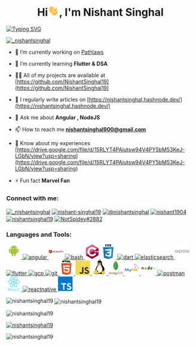 <h1 align="center">Hi<img 
    src="https://raw.githubusercontent.com/NishantSinghal19/NishantSinghal19/main/Resources/wave.gif" width="30px">, 
    I'm Nishant Singhal
</h1>

[![Typing SVG](https://readme-typing-svg.herokuapp.com?size=40&color=%23F7E727&center=true&width=1000&lines=I'm+an+Web+Developer;I'm+a+Programmer;I'm+also+excited+in+learning+new+things;I'm+a+Learning+Enthusiast;I'm+an+Explorer)](https://git.io/typing-svg)




<p align="left"> <a href="https://twitter.com/_nishantsinghal" target="blank"><img src="https://img.shields.io/twitter/follow/_nishantsinghal?logo=twitter&style=for-the-badge" alt="_nishantsinghal" /></a> </p>

- 🔭 I’m currently working on [Pathlaws](https://pathlaws.com/)

- 🌱 I’m currently learning **Flutter & DSA**

- 👨‍💻 All of my projects are available at [https://github.com/NishantSinghal19](https://github.com/NishantSinghal19)

- 📝 I regularly write articles on [https://nishantsinghal.hashnode.dev/](https://nishantsinghal.hashnode.dev/)

- 💬 Ask me about **Angular , NodeJS**

- 📫 How to reach me **nishantsinghal900@gmail.com**

- 📄 Know about my experiences [https://drive.google.com/file/d/15RLYT4PAiutsw94V4PY5bM53KeJ-LGbN/view?usp=sharing](https://drive.google.com/file/d/15RLYT4PAiutsw94V4PY5bM53KeJ-LGbN/view?usp=sharing)

- ⚡ Fun fact **Marvel Fan**

<h3 align="left">Connect with me:</h3>
<p align="left">
<a href="https://twitter.com/_nishantsinghal" target="blank"><img align="center" src="https://raw.githubusercontent.com/rahuldkjain/github-profile-readme-generator/master/src/images/icons/Social/twitter.svg" alt="_nishantsinghal" height="30" width="40" /></a>
<a href="https://linkedin.com/in/nishant-singhal19" target="blank"><img align="center" src="https://raw.githubusercontent.com/rahuldkjain/github-profile-readme-generator/master/src/images/icons/Social/linked-in-alt.svg" alt="nishant-singhal19" height="30" width="40" /></a>
<a href="https://hashnode.com/@nishantsinghal" target="blank"><img align="center" src="https://raw.githubusercontent.com/rahuldkjain/github-profile-readme-generator/master/src/images/icons/Social/hashnode.svg" alt="@nishantsinghal" height="30" width="40" /></a>
<a href="https://www.codechef.com/users/nishant1904" target="blank"><img align="center" src="https://cdn.jsdelivr.net/npm/simple-icons@3.1.0/icons/codechef.svg" alt="nishant1904" height="30" width="40" /></a>
<a href="https://www.hackerrank.com/nishantsinghal19" target="blank"><img align="center" src="https://raw.githubusercontent.com/rahuldkjain/github-profile-readme-generator/master/src/images/icons/Social/hackerrank.svg" alt="nishantsinghal19" height="30" width="40" /></a>
<a href="https://discord.gg/NotSpidey#2882" target="blank"><img align="center" src="https://raw.githubusercontent.com/rahuldkjain/github-profile-readme-generator/master/src/images/icons/Social/discord.svg" alt="NotSpidey#2882" height="30" width="40" /></a>
</p>

<h3 align="left">Languages and Tools:</h3>
<p align="left"> <a href="https://developer.android.com" target="_blank" rel="noreferrer"> <img src="https://raw.githubusercontent.com/devicons/devicon/master/icons/android/android-original-wordmark.svg" alt="android" width="40" height="40"/> </a> <a href="https://angular.io" target="_blank" rel="noreferrer"> <img src="https://angular.io/assets/images/logos/angular/angular.svg" alt="angular" width="40" height="40"/> </a> <a href="https://angular.io" target="_blank" rel="noreferrer"> <img src="https://raw.githubusercontent.com/devicons/devicon/master/icons/angularjs/angularjs-original-wordmark.svg" alt="angularjs" width="40" height="40"/> </a> <a href="https://www.gnu.org/software/bash/" target="_blank" rel="noreferrer"> <img src="https://www.vectorlogo.zone/logos/gnu_bash/gnu_bash-icon.svg" alt="bash" width="40" height="40"/> </a> <a href="https://www.w3schools.com/cpp/" target="_blank" rel="noreferrer"> <img src="https://raw.githubusercontent.com/devicons/devicon/master/icons/cplusplus/cplusplus-original.svg" alt="cplusplus" width="40" height="40"/> </a> <a href="https://www.w3schools.com/css/" target="_blank" rel="noreferrer"> <img src="https://raw.githubusercontent.com/devicons/devicon/master/icons/css3/css3-original-wordmark.svg" alt="css3" width="40" height="40"/> </a> <a href="https://dart.dev" target="_blank" rel="noreferrer"> <img src="https://www.vectorlogo.zone/logos/dartlang/dartlang-icon.svg" alt="dart" width="40" height="40"/> </a> <a href="https://www.elastic.co" target="_blank" rel="noreferrer"> <img src="https://www.vectorlogo.zone/logos/elastic/elastic-icon.svg" alt="elasticsearch" width="40" height="40"/> </a> <a href="https://expressjs.com" target="_blank" rel="noreferrer"> <img src="https://raw.githubusercontent.com/devicons/devicon/master/icons/express/express-original-wordmark.svg" alt="express" width="40" height="40"/> </a> <a href="https://flutter.dev" target="_blank" rel="noreferrer"> <img src="https://www.vectorlogo.zone/logos/flutterio/flutterio-icon.svg" alt="flutter" width="40" height="40"/> </a> <a href="https://cloud.google.com" target="_blank" rel="noreferrer"> <img src="https://www.vectorlogo.zone/logos/google_cloud/google_cloud-icon.svg" alt="gcp" width="40" height="40"/> </a> <a href="https://git-scm.com/" target="_blank" rel="noreferrer"> <img src="https://www.vectorlogo.zone/logos/git-scm/git-scm-icon.svg" alt="git" width="40" height="40"/> </a> <a href="https://www.w3.org/html/" target="_blank" rel="noreferrer"> <img src="https://raw.githubusercontent.com/devicons/devicon/master/icons/html5/html5-original-wordmark.svg" alt="html5" width="40" height="40"/> </a> <a href="https://developer.mozilla.org/en-US/docs/Web/JavaScript" target="_blank" rel="noreferrer"> <img src="https://raw.githubusercontent.com/devicons/devicon/master/icons/javascript/javascript-original.svg" alt="javascript" width="40" height="40"/> </a> <a href="https://www.linux.org/" target="_blank" rel="noreferrer"> <img src="https://raw.githubusercontent.com/devicons/devicon/master/icons/linux/linux-original.svg" alt="linux" width="40" height="40"/> </a> <a href="https://www.mongodb.com/" target="_blank" rel="noreferrer"> <img src="https://raw.githubusercontent.com/devicons/devicon/master/icons/mongodb/mongodb-original-wordmark.svg" alt="mongodb" width="40" height="40"/> </a> <a href="https://www.mysql.com/" target="_blank" rel="noreferrer"> <img src="https://raw.githubusercontent.com/devicons/devicon/master/icons/mysql/mysql-original-wordmark.svg" alt="mysql" width="40" height="40"/> </a> <a href="https://nodejs.org" target="_blank" rel="noreferrer"> <img src="https://raw.githubusercontent.com/devicons/devicon/master/icons/nodejs/nodejs-original-wordmark.svg" alt="nodejs" width="40" height="40"/> </a> <a href="https://postman.com" target="_blank" rel="noreferrer"> <img src="https://www.vectorlogo.zone/logos/getpostman/getpostman-icon.svg" alt="postman" width="40" height="40"/> </a> <a href="https://reactjs.org/" target="_blank" rel="noreferrer"> <img src="https://raw.githubusercontent.com/devicons/devicon/master/icons/react/react-original-wordmark.svg" alt="react" width="40" height="40"/> </a> <a href="https://reactnative.dev/" target="_blank" rel="noreferrer"> <img src="https://reactnative.dev/img/header_logo.svg" alt="reactnative" width="40" height="40"/> </a> <a href="https://www.typescriptlang.org/" target="_blank" rel="noreferrer"> <img src="https://raw.githubusercontent.com/devicons/devicon/master/icons/typescript/typescript-original.svg" alt="typescript" width="40" height="40"/> </a> </p>

<p><img align="left" src="https://github-readme-stats.vercel.app/api/top-langs?username=nishantsinghal19&show_icons=true&locale=en&count-private=true$height=80&theme=tokyonight" alt="nishantsinghal19" /></p>

<p>&nbsp;<img align="center" src="https://github-readme-stats.vercel.app/api?username=nishantsinghal19&show_icons=true&locale=en&count-private=true$height=80&theme=tokyonight" alt="nishantsinghal19" /></p>

<p><img align="center" src="https://github-readme-streak-stats.herokuapp.com/?user=nishantsinghal19&theme=highcontrast" alt="nishantsinghal19" /></p>

<p align="left"> <a href="https://github.com/ryo-ma/github-profile-trophy"><img src="https://github-profile-trophy.vercel.app/?username=nishantsinghal19&theme=juicyfresh" alt="nishantsinghal19" /></a> </p>

<p align="left"> <img src="https://komarev.com/ghpvc/?username=nishantsinghal19&label=Profile%20views&color=0e75b6&style=flat" alt="nishantsinghal19" /> </p>
